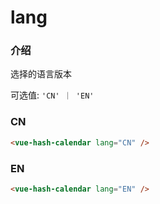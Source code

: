 # lang

### 介绍

选择的语言版本

可选值: `'CN' ｜ 'EN'`

### CN

```html
<vue-hash-calendar lang="CN" />
```

### EN

```html
<vue-hash-calendar lang="EN" />
```
